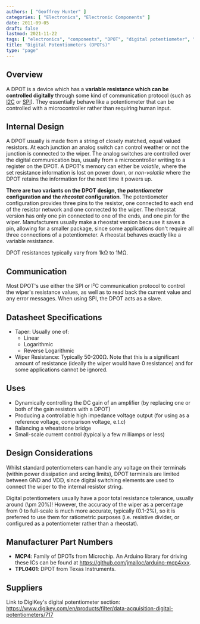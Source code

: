```yaml
---
authors: [ "Geoffrey Hunter" ]
categories: [ "Electronics", "Electronic Components" ]
date: 2011-09-05
draft: false
lastmod: 2021-11-22
tags: [ "electronics", "components", "DPOT", "digital potentiometer", "resistor", "resistance", "rheostat", "communication", "I2C", "SPI" ]
title: "Digital Potentiometers (DPOTs)"
type: "page"
---
```


## Overview

A DPOT is a device which has a **variable resistance which can be controlled digitally** through some kind of communication protocol (such as [I2C](/electronics/communication-protocols/i2c-communication-protocol) or [SPI](/electronics/communication-protocols/spi-communication-protocol)). They essentially behave like a potentiometer that can be controlled with a microcontroller rather than requiring human input.

## Internal Design

A DPOT usually is made from a string of closely matched, equal valued resistors. At each junction an analog switch can control weather or not the junction is connected to the wiper. The analog switches are controlled over the digital communication bus, usually from a microcontroller writing to a register on the DPOT. A DPOT's memory can either be _volatile_, where the set resistance information is lost on power down, or _non-volatile_ where the DPOT retains the information for the next time it powers up.

**There are two variants on the DPOT design, the _potentiometer_ configuration and the _rheostat_ configuration**. The potentiometer configuration provides three pins to the resistor, one connected to each end of the resistor network and one connected to the wiper. The rheostat version has only one pin connected to one of the ends, and one pin for the wiper. Manufacturers usually make a rheostat version because it saves a pin, allowing for a smaller package, since some applications don't require all three connections of a potentiometer. A rheostat behaves exactly like a variable resistance.

DPOT resistances typically vary from 1kΩ to 1MΩ.

## Communication

Most DPOT's use either the SPI or I²C communication protocol to control the wiper's resistance values, as well as to read back the current value and any error messages. When using SPI, the DPOT acts as a slave.

## Datasheet Specifications

* Taper: Usually one of:
  * Linear
  * Logarithmic
  * Reverse Logarithmic
* Wiper Resistance: Typically 50-200Ω. Note that this is a significant amount of resistance (ideally the wiper would have 0 resistance) and for some applications cannot be ignored. 

## Uses

* Dynamically controlling the DC gain of an amplifier (by replacing one or both of the gain resistors with a DPOT)
* Producing a controllable high impedance voltage output (for using as a reference voltage, comparison voltage, e.t.c)
* Balancing a wheatstone bridge
* Small-scale current control (typically a few milliamps or less)

## Design Considerations

Whilst standard potentiometers can handle any voltage on their terminals (within power dissipation and arcing limits), DPOT terminals are limited between GND and VDD, since digital switching elements are used to connect the wiper to the internal resistor string.

Digital potentiometers usually have a poor total resistance tolerance, usually around \(\pm 20%\)! However, the accuracy of the wiper as a percentage from 0 to full-scale is much more accurate, typically \(0.1-2%\), so it is preferred to use them for ratiometric purposes (i.e. resistive divider, or configured as a potentiometer rather than a rheostat).

## Manufacturer Part Numbers

* **MCP4**: Family of DPOTs from Microchip. An Arduino library for driving these ICs can be found at https://github.com/jmalloc/arduino-mcp4xxx.
* **TPL0401**: DPOT from Texas Instruments.

## Suppliers

Link to DigiKey's digital potentiometer section: https://www.digikey.com/en/products/filter/data-acquisition-digital-potentiometers/717